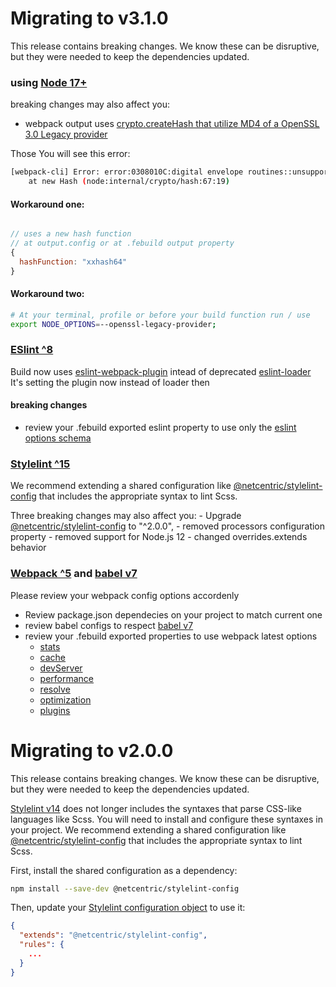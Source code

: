 
# Migrating to v3.1.0

This release contains breaking changes. We know these can be disruptive, but they were needed to keep the dependencies updated.

### using [Node 17+](https://nodejs.org/download/release/v18.18.2/)
 breaking changes may also affect you:
  - webpack output uses [crypto.createHash that utilize MD4 of a OpenSSL 3.0 Legacy provider]()

 Those You will see this error:
```bash
[webpack-cli] Error: error:0308010C:digital envelope routines::unsupported
    at new Hash (node:internal/crypto/hash:67:19)
```

#### Workaround one:
```javascript

// uses a new hash function
// at output.config or at .febuild output property
{
  hashFunction: "xxhash64"
}
```
#### Workaround two:
```bash
# At your terminal, profile or before your build function run / use
export NODE_OPTIONS=--openssl-legacy-provider; 
```


### [ESlint ^8](https://eslint.org/docs/latest/use/migrate-to-8.0.0)
Build now uses [eslint-webpack-plugin](https://www.npmjs.com/package/eslint-webpack-plugin) intead of deprecated [eslint-loader](https://www.npmjs.com/package/eslint-loader)
It's setting the plugin now instead of loader then
#### breaking changes 
- review your .febuild exported eslint property to use only the [eslint options schema](https://eslint.org/docs/latest/integrate/nodejs-api#-new-eslintoptions)



### [Stylelint ^15](https://stylelint.io/migration-guide/to-15/)
 
 We recommend extending a shared configuration like [@netcentric/stylelint-config](https://github.com/Netcentric/stylelint-config) that includes the appropriate syntax to lint Scss.

  Three breaking changes may also affect you:
    - Upgrade [@netcentric/stylelint-config](https://github.com/Netcentric/stylelint-config) to  "^2.0.0",
    - removed processors configuration property
    - removed support for Node.js 12
    - changed overrides.extends behavior

### [Webpack ^5](https://webpack.js.org/migrate/5/) and [babel v7](https://babeljs.io/docs/v7-migration)

Please review your webpack config options accordenly 
  - Review package.json dependecies on your project to match current one
  - review babel configs to respect [babel v7](https://babeljs.io/docs/v7-migration)
  - review your .febuild exported properties to use webpack latest options
    - [stats](https://webpack.js.org/configuration/stats/)
    - [cache](https://webpack.js.org/configuration/cache/)
    - [devServer](https://webpack.js.org/configuration/dev-server/)
    - [performance](https://webpack.js.org/configuration/performance/)
    - [resolve](https://webpack.js.org/configuration/resolve/)
    - [optimization](https://webpack.js.org/configuration/optimization/)
    - [plugins](https://webpack.js.org/configuration/plugins/)



# Migrating to v2.0.0

This release contains breaking changes. We know these can be disruptive, but they were needed to keep the dependencies updated.

[Stylelint v14](https://stylelint.io/migration-guide/to-14/) does not longer includes the syntaxes that parse CSS-like languages like Scss. You will need to install and configure these syntaxes in your project. We recommend extending a shared configuration like [@netcentric/stylelint-config](https://github.com/Netcentric/stylelint-config) that includes the appropriate syntax to lint Scss.

First, install the shared configuration as a dependency:

```bash
npm install --save-dev @netcentric/stylelint-config
```

Then, update your [Stylelint configuration object](https://stylelint.io/user-guide/configure/) to use it:

```json
{
  "extends": "@netcentric/stylelint-config",
  "rules": {
    ...
  }
}
```
